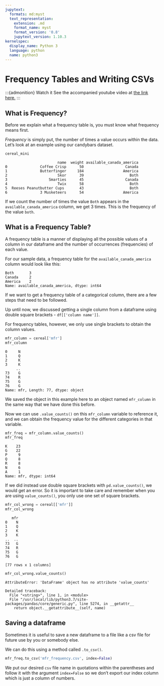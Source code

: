 ```yaml
---
jupytext:
  formats: md:myst
  text_representation:
    extension: .md
    format_name: myst
    format_version: '0.8'
    jupytext_version: 1.10.3
kernelspec:
  display_name: Python 3
  language: python
  name: python3
---
```


# Frequency Tables and Writing CSVs

:::{admonition} Watch it
See the accompanied youtube video at <a href="https://www.youtube.com/embed/W88f5DAl9hk?rel=0?start=1775&end=1940" target="_blank">the link here.</a>
:::

## What is Frequency?

Before we explain what a frequency table is, you must know what
frequency means first.

*_Frequency_* is simply put, the number of times a value occurs within
the data. Let’s look at an example using our candybars dataset.

``` python
cereal_mini
```

```out
                        name  weight available_canada_america
0               Coffee Crisp      50                   Canada
1               Butterfinger     184                  America
2                       Skor      39                     Both
3                   Smarties      45                   Canada
4                       Twix      58                     Both
5  Reeses Peanutbutter Cups       43                     Both
6               3 Musketeers      54                  America
```

If we count the number of times the value `Both` appears in the
`available_canada_america` column, we get 3 times. This is the frequency
of the value `both`.

## What is a Frequency Table?

A frequency table is a manner of displaying all the possible values of a
column in our dataframe and the number of occurrences (frequencies) of
each value.

For our sample data, a frequency table for the
`available_canada_america` column would look like this:

```out
Both       3
Canada     2
America    2
Name: available_canada_america, dtype: int64
```

If we want to get a frequency table of a categorical column, there are a
few steps that need to be followed.

Up until now, we discussed getting a single column from a dataframe
using double square brackets - `df[['column name']]`.

For frequency tables, however, we only use single brackets to obtain the
column values.


``` python
mfr_column = cereal['mfr']
mfr_column
```

```out
0     N
1     Q
2     K
3     K
     ..
73    G
74    R
75    G
76    G
Name: mfr, Length: 77, dtype: object
```
We saved the object in this example here to an object named `mfr_column`
in the same way that we have done this before.

Now we can use `.value_counts()` on this `mfr_column` variable to
reference it, and we can obtain the frequency value for the different
categories in that variable.

``` python
mfr_freq = mfr_column.value_counts()
mfr_freq
```

```out
K    23
G    22
P     9
Q     8
R     8
N     6
A     1
Name: mfr, dtype: int64
```

If we did instead use double square brackets with `pd.value_counts()`,
we would get an error. So it is important to take care and remember when
you are using `value_counts()`, you only use one set of square brackets.

``` python
mfr_col_wrong = cereal[['mfr']]
mfr_col_wrong
```

```out
   mfr
0    N
1    Q
2    K
3    K
..  ..
73   G
74   R
75   G
76   G

[77 rows x 1 columns]
```

``` python
mfr_col_wrong.value_counts()
```

``` out
AttributeError: 'DataFrame' object has no attribute 'value_counts'

Detailed traceback: 
  File "<string>", line 1, in <module>
  File "/usr/local/lib/python3.7/site-packages/pandas/core/generic.py", line 5274, in __getattr__
    return object.__getattribute__(self, name)
```


## Saving a dataframe

Sometimes it is useful to save a new dataframe to a file like a csv file
for future use by you or somebody else.

We can do this using a method called `.to_csv()`.

``` python
mfr_freq.to_csv('mfr_frequency.csv', index=False)
```

We put our desired `csv` file name in quotations within the parentheses
and follow it with the argument `index=False` so we don’t export our
index column which is just a column of numbers.

